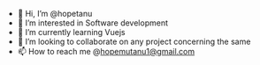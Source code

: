 - 👋 Hi, I’m @hopetanu
- 👀 I’m interested in Software development
- 🌱 I’m currently learning Vuejs
- 💞️ I’m looking to collaborate on any project concerning the same
- 📫 How to reach me @hopemutanu1@gmail.com

<!---
hopetanu/hopetanu is a ✨ special ✨ repository because its `README.md` (this file) appears on your GitHub profile.
You can click the Preview link to take a look at your changes.
--->
